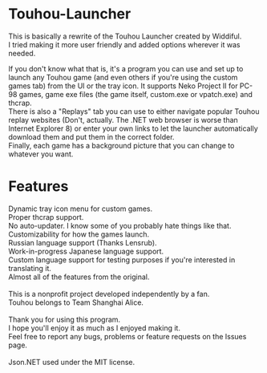 # Touhou-Launcher
This is basically a rewrite of the Touhou Launcher created by Widdiful.\
I tried making it more user friendly and added options wherever it was needed.

If you don't know what that is, it's a program you can use and set up to launch any Touhou game (and even others if you're using the custom games tab) from the UI or the tray icon. It supports Neko Project II for PC-98 games, game exe files (the game itself, custom.exe or vpatch.exe) and thcrap.\
There is also a "Replays" tab you can use to either navigate popular Touhou replay websites (Don't, actually. The .NET web browser is worse than Internet Explorer 8) or enter your own links to let the launcher automatically download them and put them in the correct folder.\
Finally, each game has a background picture that you can change to whatever you want.

# Features
Dynamic tray icon menu for custom games.\
Proper thcrap support.\
No auto-updater. I know some of you probably hate things like that.\
Customizability for how the games launch.\
Russian language support (Thanks Lensrub).\
Work-in-progress Japanese language support.\
Custom language support for testing purposes if you're interested in translating it.\
Almost all of the features from the original.\
\
This is a nonprofit project developed independently by a fan.\
Touhou belongs to Team Shanghai Alice.\
\
Thank you for using this program.\
I hope you'll enjoy it as much as I enjoyed making it.\
Feel free to report any bugs, problems or feature requests on the Issues page.\
\
Json.NET used under the MIT license.